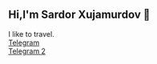 ## Hi,I'm Sardor Xujamurdov 👋 <br>
I like to travel. <br>
<a href="https://t.me/tuitkf_1401"> Telegram  <a/> <br>
<a href="https://t.me/sardor_14_01"> Telegram 2 <a/>



<!--
**Sardor1401/Sardor1401** is a ✨ _special_ ✨ repository because its `README.md` (this file) appears on your GitHub profile.

Here are some ideas to get you started:

- 🔭 I’m currently working on ...
- 🌱 I’m currently learning ...
- 👯 I’m looking to collaborate on ...
- 🤔 I’m looking for help with ...'M 
- 💬 Ask me about ...
- 📫 How to reach me: ...
- 😄 Pronouns: ...
- ⚡ Fun fact: ...
-->
